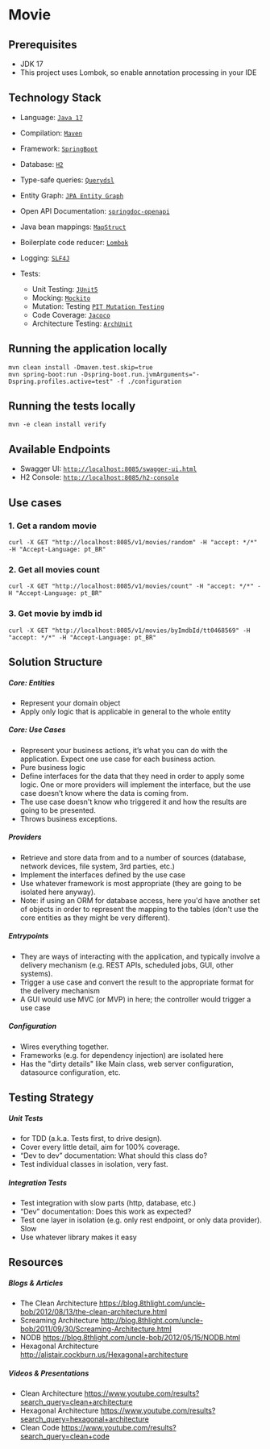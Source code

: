 # Movie

## Prerequisites

* JDK 17
* This project uses Lombok, so enable annotation processing in your IDE

## Technology Stack
* Language: [`Java 17`](https://www.java.com/)
* Compilation: [`Maven`](https://maven.apache.org/)
* Framework: [`SpringBoot`](https://spring.io/projects/spring-boot)
* Database: [`H2`](http://h2database.com/)
* Type-safe queries: [`Querydsl`](http://www.querydsl.com/)
* Entity Graph: [`JPA Entity Graph`](https://cosium.github.io/making-jpa-great-again/)
* Open API Documentation: [`springdoc-openapi`](https://springdoc.org/)
* Java bean mappings: [`MapStruct`](https://mapstruct.org/)
* Boilerplate code reducer: [`Lombok`](https://projectlombok.org/)
* Logging: [`SLF4J`](https://www.slf4j.org/)

* Tests:
  * Unit Testing: [`JUnit5`](https://junit.org/junit5/docs/current/user-guide/)
  * Mocking: [`Mockito`](https://site.mockito.org/)
  * Mutation: Testing [`PIT Mutation Testing`](https://pitest.org/)
  * Code Coverage: [`Jacoco`](https://www.jacoco.org)
  * Architecture Testing: [`ArchUnit`](https://www.archunit.org/)

## Running the application locally

```
mvn clean install -Dmaven.test.skip=true
mvn spring-boot:run -Dspring-boot.run.jvmArguments="-Dspring.profiles.active=test" -f ./configuration
```

## Running the tests locally

```
mvn -e clean install verify
```

## Available Endpoints

* Swagger UI: [`http://localhost:8085/swagger-ui.html`](http://localhost:8085/swagger-ui.html)
* H2 Console: [`http://localhost:8085/h2-console`](http://localhost:8085/h2-console)

## Use cases

### 1. Get a random movie
```
curl -X GET "http://localhost:8085/v1/movies/random" -H "accept: */*" -H "Accept-Language: pt_BR"
```

### 2. Get all movies count
```
curl -X GET "http://localhost:8085/v1/movies/count" -H "accept: */*" -H "Accept-Language: pt_BR"
```

### 3. Get movie by imdb id
```
curl -X GET "http://localhost:8085/v1/movies/byImdbId/tt0468569" -H "accept: */*" -H "Accept-Language: pt_BR"
```

## Solution Structure

##### Core: Entities
* Represent your domain object
* Apply only logic that is applicable in general to the whole entity

##### Core: Use Cases
* Represent your business actions, it’s what you can do with the application. Expect one use case for each business action.
* Pure business logic
* Define interfaces for the data that they need in order to apply some logic. One or more providers will implement the interface, but the use case doesn’t know where the data is coming from.
* The use case doesn't know who triggered it and how the results are going to be presented.
* Throws business exceptions.

##### Providers
* Retrieve and store data from and to a number of sources (database, network devices, file system, 3rd parties, etc.)
* Implement the interfaces defined by the use case
* Use whatever framework is most appropriate (they are going to be isolated here anyway).
* Note: if using an ORM for database access, here you'd have another set of objects in order to represent the mapping to the tables (don't use the core entities as they might be very different).

##### Entrypoints
* They are ways of interacting with the application, and typically involve a delivery mechanism (e.g. REST APIs, scheduled jobs, GUI, other systems).
* Trigger a use case and convert the result to the appropriate format for the delivery mechanism
* A GUI would use MVC (or MVP) in here; the controller would trigger a use case

##### Configuration
* Wires everything together.
* Frameworks (e.g. for dependency injection) are isolated here
* Has the "dirty details" like Main class, web server configuration, datasource configuration, etc.

## Testing Strategy
##### Unit Tests
* for TDD (a.k.a. Tests first, to drive design).
* Cover every little detail, aim for 100% coverage.
* “Dev to dev” documentation: What should this class do?
* Test individual classes in isolation, very fast.

##### Integration Tests
* Test integration with slow parts (http, database, etc.)
* “Dev” documentation: Does this work as expected?
* Test one layer in isolation (e.g. only rest endpoint, or only data provider). Slow
* Use whatever library makes it easy

## Resources
##### Blogs & Articles
* The Clean Architecture https://blog.8thlight.com/uncle-bob/2012/08/13/the-clean-architecture.html
* Screaming Architecture http://blog.8thlight.com/uncle-bob/2011/09/30/Screaming-Architecture.html
* NODB https://blog.8thlight.com/uncle-bob/2012/05/15/NODB.html
* Hexagonal Architecture http://alistair.cockburn.us/Hexagonal+architecture

##### Videos & Presentations
* Clean Architecture https://www.youtube.com/results?search_query=clean+architecture
* Hexagonal Architecture https://www.youtube.com/results?search_query=hexagonal+architecture
* Clean Code https://www.youtube.com/results?search_query=clean+code
